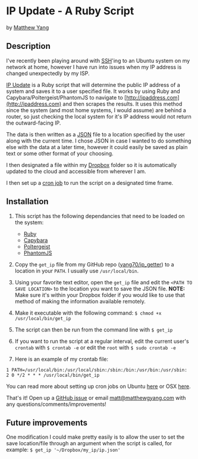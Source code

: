 # IP Update - A Ruby Script
by [Matthew Yang](http://matthewgyang.com)

## Description

I've recently been playing around with [SSH](https://en.wikipedia.org/wiki/Secure_Shell)'ing to an Ubuntu system on my network at home, however I have run into issues when my IP address is changed unexpectedly by my ISP.

[IP Update](https://github.com/yang70/ip_getter) is a Ruby script that will determine the public IP address of a system and saves it to a user specified file.  It works by using Ruby and Capybara/Poltergeist/PhantomJS to navigate to [http://ipaddress.com](http://ipaddress.com) and then scrapes the results. It uses this method since the system (and most home systems, I would assume) are behind a router, so just checking the local system for it's IP address would not return the outward-facing IP.

The data is then written as a [JSON](http://www.json.org/) file to a location specified by the user along with the current time.  I chose JSON in case I wanted to do something else with the data at a later time, however it could easily be saved as plain text or some other format of your choosing.  

I then designated a file within my [Dropbox](https://www.dropbox.com) folder so it is automatically updated to the cloud and accessible from wherever I am.

I then set up a [cron job](https://help.ubuntu.com/community/CronHowto) to run the script on a designated time frame.

## Installation

1. This script has the following dependancies that need to be loaded on the system:
	* [Ruby](https://www.ruby-lang.org/en/)
	* [Capybara](https://github.com/jnicklas/capybara)
	* [Poltergeist](https://github.com/teampoltergeist/poltergeist)
	* [PhantomJS](http://phantomjs.org/)

2. Copy the `get_ip` file from my GitHub repo ([yang70/ip_getter](https://github.com/yang70/ip_getter)) to a location in your `PATH`. I usually use `/usr/local/bin`.
3. Using your favorite text editor, open the `get_ip` file and edit the `<PATH TO SAVE LOCATION>` to the location you want to save the JSON file.  __NOTE:__ Make sure it's within your Dropbox folder if you would like to use that method of making the information available remotely.
4. Make it executable with the following command: `$ chmod +x /usr/local/bin/get_ip`
4. The script can then be run from the command line with `$ get_ip`
5. If you want to run the script at a regular interval, edit the current user's `crontab` with `$ crontab -e` or edit the `root` with `$ sudo crontab -e`
6. Here is an example of my crontab file:

```shell
1 PATH=/usr/local/bin:/usr/local/sbin:/sbin:/bin:/usr/bin:/usr/sbin:
2 0 */2 * * * /usr/local/bin/get_ip
```

You can read more about setting up cron jobs on Ubuntu [here](https://help.ubuntu.com/community/CronHowto) or OSX [here](https://developer.apple.com/library/mac/documentation/MacOSX/Conceptual/BPSystemStartup/Chapters/ScheduledJobs.html).

That's it!  Open up a [GitHub issue](https://github.com/yang70/ip_getter/issues/new) or email [matt@matthewgyang.com](mailto:matt@matthewgyang.com) with any questions/comments/improvements!


## Future improvements

One modification I could make pretty easily is to allow the user to set the save location/file through an argument when the script is called, for example: `$ get_ip '~/Dropbox/my_ip/ip.json'`